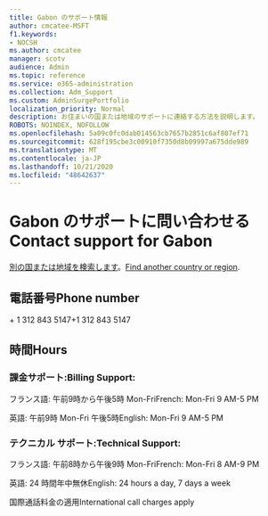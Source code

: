 ```yaml
---
title: Gabon のサポート情報
author: cmcatee-MSFT
f1.keywords:
- NOCSH
ms.author: cmcatee
manager: scotv
audience: Admin
ms.topic: reference
ms.service: o365-administration
ms.collection: Adm_Support
ms.custom: AdminSurgePortfolio
localization_priority: Normal
description: お住まいの国または地域のサポートに連絡する方法を説明します。
ROBOTS: NOINDEX, NOFOLLOW
ms.openlocfilehash: 5a09c0fc0dab014563cb7657b2851c6af807ef71
ms.sourcegitcommit: 628f195cbe3c00910f7350d8b09997a675dde989
ms.translationtype: MT
ms.contentlocale: ja-JP
ms.lasthandoff: 10/21/2020
ms.locfileid: "48642637"
---
```

# <a name="contact-support-for-gabon"></a><span data-ttu-id="cb456-103">Gabon のサポートに問い合わせる</span><span class="sxs-lookup"><span data-stu-id="cb456-103">Contact support for Gabon</span></span>

<span data-ttu-id="cb456-104">[別の国または地域を検索します](../contact-support-for-business-products.md)。</span><span class="sxs-lookup"><span data-stu-id="cb456-104">[Find another country or region](../contact-support-for-business-products.md).</span></span>

## <a name="phone-number"></a><span data-ttu-id="cb456-105">電話番号</span><span class="sxs-lookup"><span data-stu-id="cb456-105">Phone number</span></span>
<span data-ttu-id="cb456-106">+ 1 312 843 5147</span><span class="sxs-lookup"><span data-stu-id="cb456-106">+1 312 843 5147</span></span>

## <a name="hours"></a><span data-ttu-id="cb456-107">時間</span><span class="sxs-lookup"><span data-stu-id="cb456-107">Hours</span></span>
### <a name="billing-support"></a><span data-ttu-id="cb456-108">課金サポート:</span><span class="sxs-lookup"><span data-stu-id="cb456-108">Billing Support:</span></span>

<span data-ttu-id="cb456-109">フランス語: 午前9時から午後5時 Mon-Fri</span><span class="sxs-lookup"><span data-stu-id="cb456-109">French: Mon-Fri 9 AM-5 PM</span></span>

<span data-ttu-id="cb456-110">英語: 午前9時 Mon-Fri 午後5時</span><span class="sxs-lookup"><span data-stu-id="cb456-110">English: Mon-Fri 9 AM-5 PM</span></span>

### <a name="technical-support"></a><span data-ttu-id="cb456-111">テクニカル サポート:</span><span class="sxs-lookup"><span data-stu-id="cb456-111">Technical Support:</span></span>

<span data-ttu-id="cb456-112">フランス語: 午前8時から午後9時 Mon-Fri</span><span class="sxs-lookup"><span data-stu-id="cb456-112">French: Mon-Fri 8 AM-9 PM</span></span>

<span data-ttu-id="cb456-113">英語: 24 時間年中無休</span><span class="sxs-lookup"><span data-stu-id="cb456-113">English: 24 hours a day, 7 days a week</span></span>

<span data-ttu-id="cb456-114">国際通話料金の適用</span><span class="sxs-lookup"><span data-stu-id="cb456-114">International call charges apply</span></span>

